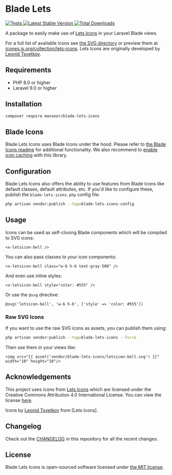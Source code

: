 # Blade Lets

<a href="https://github.com/mansoorkhan96/blade-lets-icons/actions?query=workflow%3ATests">
    <img src="https://github.com/mansoorkhan96/blade-lets-icons/workflows/Tests/badge.svg" alt="Tests">
</a>
<a href="https://packagist.org/packages/mansoor/blade-lets-icons">
    <img src="https://img.shields.io/packagist/v/mansoor/blade-lets-icons" alt="Latest Stable Version">
</a>
<a href="https://packagist.org/packages/mansoor/blade-lets-icons">
    <img src="https://img.shields.io/packagist/dt/mansoor/blade-lets-icons" alt="Total Downloads">
</a>

A package to easily make use of [Lets Icons](https://www.figma.com/community/file/886554014393250663) in your Laravel Blade views.

For a full list of available icons see [the SVG directory](resources/svg) or preview them at [icones.js.org/collection/lets-icons](https://icones.js.org/collection/lets-icons). Lets Icons are originally developed by [Leonid Tsvetkov](https://twitter.com/steveschoger).

## Requirements

- PHP 8.0 or higher
- Laravel 9.0 or higher

## Installation

```bash
composer require mansoor/blade-lets-icons
```

## Blade Icons

Blade Lets Icons uses Blade Icons under the hood. Please refer to [the Blade Icons readme](https://github.com/blade-ui-kit/blade-icons) for additional functionality. We also recommend to [enable icon caching](https://github.com/blade-ui-kit/blade-icons#caching) with this library.

## Configuration

Blade Lets Icons also offers the ability to use features from Blade Icons like default classes, default attributes, etc. If you'd like to configure these, publish the `blade-lets-icons.php` config file:

```bash
php artisan vendor:publish --tag=blade-lets-icons-config
```

## Usage

Icons can be used as self-closing Blade components which will be compiled to SVG icons:

```blade
<x-letsicon-bell />
```

You can also pass classes to your icon components:

```blade
<x-letsicon-bell class="w-6 h-6 text-gray-500" />
```

And even use inline styles:

```blade
<x-letsicon-bell style="color: #555" />
```

Or use the `@svg` directive:

```blade
@svg('letsicon-bell', 'w-6 h-6', ['style' => 'color: #555'])
```

### Raw SVG Icons

If you want to use the raw SVG icons as assets, you can publish them using:

```bash
php artisan vendor:publish --tag=blade-lets-icons --force
```

Then use them in your views like:

```blade
<img src="{{ asset('vendor/blade-lets-icons/letsicon-bell.svg') }}" width="10" height="10"/>
```

## Acknowledgements

This project uses icons from [Lets Icons](https://www.figma.com/community/file/886554014393250663) which are licensed under the Creative Commons Attribution 4.0 International License. You can view the license [here](https://creativecommons.org/licenses/by/4.0/).

Icons by [Leonid Tsvetkov](https://dribbble.com/Lets) from [Lets Icons].

## Changelog

Check out the [CHANGELOG](CHANGELOG.md) in this repository for all the recent changes.

## License

Blade Lets Icons is open-sourced software licensed under [the MIT license](LICENSE.md).
